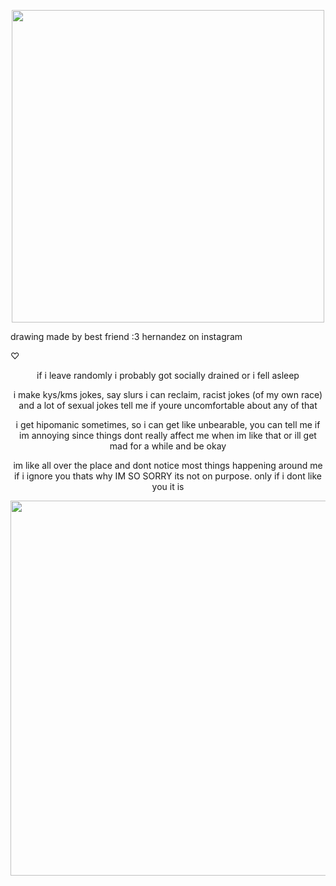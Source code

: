 <p align="center"> 
  <img width="500" src="https://file.garden/Zd4zBrmXyXjgTATs/Untitled95_20240309173238.png">
  </p>
  drawing made by best friend :3 hernandez on instagram
  
♡

  

<p align="center">  if i leave randomly i probably got socially drained or i fell asleep</p>

<p align="center">  i make kys/kms jokes, say slurs i can reclaim, racist jokes (of my own race) and a lot of sexual jokes tell me if youre uncomfortable about any of that</p>


<p align="center">  i get hipomanic sometimes, so i can get like unbearable, you can tell me if im annoying since things dont really affect me when im like that or ill get mad for a while and be okay

<p align="center"> im like all over the place and dont notice most things happening around me if i ignore you thats why IM SO SORRY its not on purpose. only if i dont like you it is
  


<p align="center"> 
  <img width="600" src="https://file.garden/Zd4zBrmXyXjgTATs/tumblr_01075ed40f45496e06d95286b0340aea_5c1ff41a_2048.png"</p>
  </p>

  

